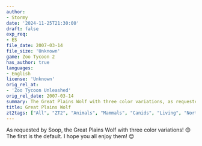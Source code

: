 ```yaml
---
author:
- Stormy
date: '2024-11-25T21:30:00'
draft: false
exp_req:
- ES
file_date: 2007-03-14
file_size: 'Unknown'
game: Zoo Tycoon 2
has_author: true
languages:
- English
license: 'Unknown'
orig_rel_at:
- 'Zoo Tycoon Unleashed'
orig_rel_date: 2007-03-14
summary: The Great Plains Wolf with three color variations, as requested by Soop.
title: Great Plains Wolf
zt2tags: ["All", "ZT2", "Animals", "Mammals", "Canids", "Living", "North American" ]
---
```

As requested by Soop, the Great Plains Wolf with three color variations! 😊 The first is the default. I hope you all enjoy them! 😊
